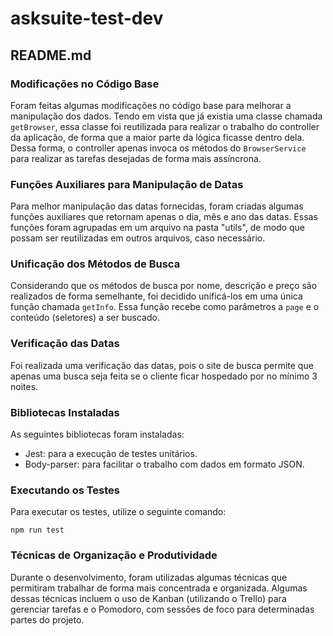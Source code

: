 # asksuite-test-dev

## README.md

### Modificações no Código Base

Foram feitas algumas modificações no código base para melhorar a manipulação dos dados. Tendo em vista que já existia uma classe chamada `getBrowser`, essa classe foi reutilizada para realizar o trabalho do controller da aplicação, de forma que a maior parte da lógica ficasse dentro dela. Dessa forma, o controller apenas invoca os métodos do `BrowserService` para realizar as tarefas desejadas de forma mais assíncrona.

### Funções Auxiliares para Manipulação de Datas

Para melhor manipulação das datas fornecidas, foram criadas algumas funções auxiliares que retornam apenas o dia, mês e ano das datas. Essas funções foram agrupadas em um arquivo na pasta "utils", de modo que possam ser reutilizadas em outros arquivos, caso necessário.

### Unificação dos Métodos de Busca

Considerando que os métodos de busca por nome, descrição e preço são realizados de forma semelhante, foi decidido unificá-los em uma única função chamada `getInfo`. Essa função recebe como parâmetros a `page` e o conteúdo (seletores) a ser buscado.

### Verificação das Datas

Foi realizada uma verificação das datas, pois o site de busca permite que apenas uma busca seja feita se o cliente ficar hospedado por no mínimo 3 noites.

### Bibliotecas Instaladas

As seguintes bibliotecas foram instaladas:

- Jest: para a execução de testes unitários.
- Body-parser: para facilitar o trabalho com dados em formato JSON.

### Executando os Testes

Para executar os testes, utilize o seguinte comando:

```
npm run test
```

### Técnicas de Organização e Produtividade

Durante o desenvolvimento, foram utilizadas algumas técnicas que permitiram trabalhar de forma mais concentrada e organizada. Algumas dessas técnicas incluem o uso de Kanban (utilizando o Trello) para gerenciar tarefas e o Pomodoro, com sessões de foco para determinadas partes do projeto.
